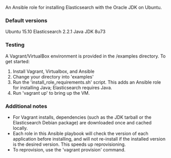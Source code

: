 An Ansible role for installing Elasticsearch with the Oracle JDK on Ubuntu.

### Default versions

Ubuntu 15.10
Elasticsearch 2.2.1
Java JDK 8u73

### Testing

A Vagrant/VirtualBox environment is provided in the /examples directory.  To get started:

1. Install Vagrant, Virtualbox, and Ansible
1. Change your directory into 'examples'
1. Run the 'install_role_requirements.sh' script.  This adds an Ansible role for installing Java; Elasticsearch requires Java.
1. Run 'vagrant up' to bring up the VM.

### Additional notes

- For Vagrant installs, dependencies (such as the JDK tarball or the Elasticsearch Debian package) are downloaded once and cached locally.
- Each role in this Ansible playbook will check the version of each application before installing, and will not re-install if the installed version is the desired version.  This speeds up reprovisioning.
- To reprovision, use the 'vagrant provision' command.


